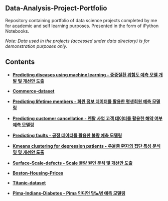 Data-Analysis-Project-Portfolio
------------------------------------
Repository containing portfolio of data science projects completed by me for academic and self learning purposes. 
Presented in the form of iPython Notebooks.

_Note: Data used in the projects (accessed under data directory) is for demonstration purposes only._

## Contents

* **[Predicting diseases using machine learning - 중증질환 위험도 예측 모델 개발 및 개선안 도출](https://github.com/KimGyuLee/Health-Care-Big-Data-Project)**  
  
* **[Commerce-dataset]()**  

* **[Predicting lifetime members - 회원 정보 데이터를 활용한 평생회원 예측 모델링]()**  

* **[Predicting customer cancellation - 렌탈 사업 고객 데이터를 활용한 해약 여부 예측 모델링]()**  

* **[Predicting faults - 공정 데이터를 활용한 불량 예측 모델링]()**  
  
* **[Kmeans clustering for depression patients - 우울증 환자의 집단 특성 분석 및 및 개선안 도출](https://github.com/KimGyuLee/Data-Analysis-Project-Portfolio/tree/master/Kmeans-clustering-for-depression-patients)**  
  
* **[Surface-Scale-defects - Scale 불량 원인 분석 및 개선안 도출]()**    
  
* **[Boston-Housing-Prices]()**  

* **[Titanic-dataset]()**  

* **[Pima-Indians-Diabetes - Pima 인디언 당뇨병 예측 모델링](https://github.com/KimGyuLee/Data-Analysis-Project-Portfolio/tree/master/Pima-Indians-Diabetes)**  




